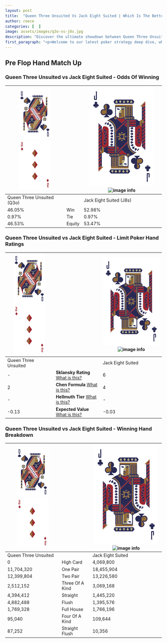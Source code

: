 ```yaml
---
layout: post
title:  "Queen Three Unsuited Vs Jack Eight Suited | Which Is The Better Hand In Poker? A Complete Guide"
author: reece
categories: [  ]
image: assets/images/q3o-vs-j8s.jpg
description: "Discover the ultimate showdown between Queen Three Unsuited and Jack Eight Suited in poker! Uncover the odds, strategies, and scenarios where one hand triumphs over the other. Get ready to up your poker game with this thrilling analysis."
first_paragraph: "<p>Welcome to our latest poker strategy deep dive, where we're pitting two distinct hands against each other in a high-stakes showdown: Queen Three Unsuited vs Jack Eight Suited.</p><p>In the dynamic world of poker, every decision counts, and knowing which hand holds the upper hand is key to your success at the table.</p><p>In this article, we'll dissect these two hands, explore the scenarios where one dominates the other, and equip you with the knowledge to make strategic choices that can tip the odds in your favor.</p><p>Get ready to unravel the intriguing dynamics of these poker hands and elevate your game to new heights.</p>"
---
```




[comment]: # (sp0)

## Pre Flop Hand Match Up

<div class="table hand-ratings" markdown="1"> 



### Queen Three Unsuited vs Jack Eight Suited - Odds Of Winning


    
| ![image info](assets/images/hand1/Q.png) ![image info](assets/images/hand1/3o.png) |  | ![image info](assets/images/hand2/J.png) ![image info](assets/images/hand2/8s.png) |
| -------- | -------- | -------- |
| Queen Three Unsuited (Q3o) |  | Jack Eight Suited (J8s) |
| 46.05% | Win | 52.98% |
| 0.97% | Tie | 0.97% |
| 46.53% | Equity | 53.47% |




[comment]: # (sp1)



### Queen Three Unsuited vs Jack Eight Suited - Limit Poker Hand Ratings


    
| ![image info](assets/images/hand1/Q.png) ![image info](assets/images/hand1/3o.png) |  | ![image info](assets/images/hand2/J.png) ![image info](assets/images/hand2/8s.png) |
| -------- | -------- | -------- |
| Queen Three Unsuited |  | Jack Eight Suited |
| - | **Sklansky Rating** [What is this?](/sklansky-rating-explained) | 6 |
| 2 | **Chen Formula** [What is this?](/chen-formula-explained) | 4 |
| - | **Hellmuth Tier** [What is this?](/Hellmuth-tier-explained) | - |
| -0.13 | **Expected Value** [What is this?](/expected-value-explained) | -0.03 |




[comment]: # (sp2)



### Queen Three Unsuited vs Jack Eight Suited - Winning Hand Breakdown


    
| ![image info](assets/images/hand1/Q.png) ![image info](assets/images/hand1/3o.png) |  | ![image info](assets/images/hand2/J.png) ![image info](assets/images/hand2/8s.png) |
| -------- | -------- | -------- |
| Queen Three Unsuited |  | Jack Eight Suited |
| 0 | High Card | 4,069,800 |
| 11,704,320 | One Pair | 18,455,904 |
| 12,399,804 | Two Pair | 13,226,580 |
| 2,512,152 | Three Of A Kind | 3,069,168 |
| 4,394,412 | Straight | 1,445,220 |
| 4,882,488 | Flush | 1,395,576 |
| 1,769,328 | Full House | 1,766,196 |
| 95,040 | Four Of A Kind | 109,644 |
| 87,252 | Straight Flush | 10,356 |




[comment]: # (sp3)



</div>

[comment]: # (sp4)



[comment]: # (sp5)

